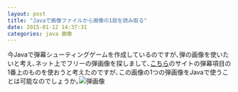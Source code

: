 ```yaml
---
layout: post
title: "Javaで画像ファイルから画像の1部を読み取る"
date: 2015-01-12 14:37:31
categories: java 画像
---
```

<p>今Javaで弾幕シューティングゲームを作成しているのですが､弾の画像を使いたいと考え､ネット上でフリーの弾画像を探しまして､<a href="http://www.danmakufu.net/?%E5%88%B6%E4%BD%9C%2F%E3%83%AA%E3%83%B3%E3%82%AF#q3fe6871" rel="nofollow noreferrer">こちら</a>のサイトの弾幕項目の1番上のものを使おうと考えたのですが､この画像の1つの弾画像をJavaで使うことは可能なのでしょうか｡<img src="https://i.stack.imgur.com/2Z5DJ.png" alt="弾画像"></p>
